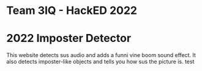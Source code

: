 # Team 3IQ - HackED 2022
# 2022 Imposter Detector
This website detects sus audio and adds a funni vine boom sound effect.
It also detects imposter-like objects and tells you how sus the picture is. test